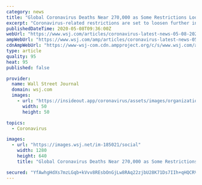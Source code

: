 ```yaml
---
category: news
title: "Global Coronavirus Deaths Near 270,000 as Some Restrictions Loosen"
excerpt: "Coronavirus-related restrictions are set to loosen further in parts of the U.S., while some countries are ramping up reopening plans, as the global death toll from the pandemic nears 270,000."
publishedDateTime: 2020-05-08T09:36:00Z
webUrl: "https://www.wsj.com/articles/coronavirus-latest-news-05-08-2020-11588929883"
ampWebUrl: "https://www.wsj.com/amp/articles/coronavirus-latest-news-05-08-2020-11588929883"
cdnAmpWebUrl: "https://www-wsj-com.cdn.ampproject.org/c/s/www.wsj.com/amp/articles/coronavirus-latest-news-05-08-2020-11588929883"
type: article
quality: 95
heat: 95
published: false

provider:
  name: Wall Street Journal
  domain: wsj.com
  images:
    - url: "https://insideout.app/coronavirus/assets/images/organizations/wsj.com-50x50.jpg"
      width: 50
      height: 50

topics:
  - Coronavirus

images:
  - url: "https://images.wsj.net/im-185021/social"
    width: 1280
    height: 640
    title: "Global Coronavirus Deaths Near 270,000 as Some Restrictions Loosen"

secured: "YfAwhgHdXs7mzLGqb+kVvv8REsbOnGjLw8RAq22zjbU28K71Ds7IIh+qHQCRVGkDKQ1YnY4LycsUC78wRvBhX2XHBXIbD6x3yMM91Vkj3yplNPgO8fG1vdRDl0LaHnuOSrShl7IudolZ3QaKAfGuQ744bilQeMaDuHpw0pBr5AxJMtXQ5CuAIcF5//yOk6iL/KtoQbz2uUue2bH3JdCieWHJerJqQ9y38RsMwej2tqG1BRAH/LGyK32K/igCCG1lzPZ1iqQkGRINt0Z6/Skw9U/w8LGzGbKvesEWfLntdF4qd+fh/oDT0KF3UiJHQno4;4Pj6NegDYib0UrzjY58aAw=="
---
```


